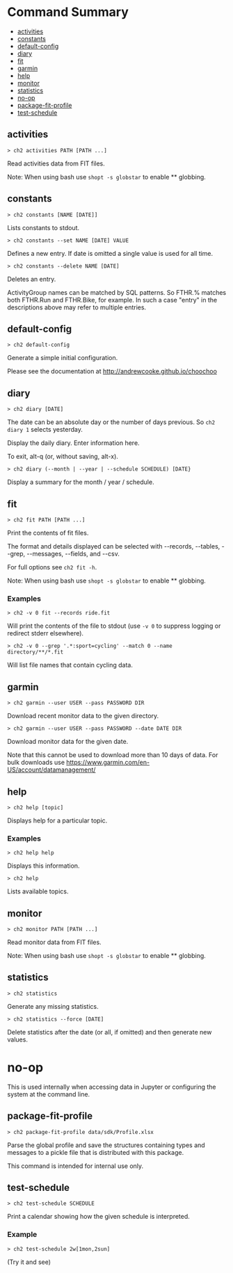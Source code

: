 
# Command Summary

* [activities](#activities)
* [constants](#constants)
* [default-config](#default-config)
* [diary](#diary)
* [fit](#fit)
* [garmin](#garmin)
* [help](#help)
* [monitor](#monitor)
* [statistics](#statistics)
* [no-op](#no-op)
* [package-fit-profile](#package-fit-profile)
* [test-schedule](#test-schedule)


## activities

    > ch2 activities PATH [PATH ...]

Read activities data from FIT files.

Note: When using bash use `shopt -s globstar` to enable ** globbing.    



## constants

    > ch2 constants [NAME [DATE]]

Lists constants to stdout.

    > ch2 constants --set NAME [DATE] VALUE

Defines a new entry.  If date is omitted a single value is used for all time.

    > ch2 constants --delete NAME [DATE]

Deletes an entry.

ActivityGroup names can be matched by SQL patterns.  So FTHR.% matches both
FTHR.Run and FTHR.Bike, for example. In such a case "entry" in the
descriptions above may refer to multiple entries.    



## default-config

    > ch2 default-config

Generate a simple initial configuration.

Please see the documentation at http://andrewcooke.github.io/choochoo    



## diary

    > ch2 diary [DATE]

The date can be an absolute day or the number of days previous.  So `ch2 diary
1` selects yesterday.

Display the daily diary.  Enter information here.

To exit, alt-q (or, without saving, alt-x).

    > ch2 diary (--month | --year | --schedule SCHEDULE) [DATE}

Display a summary for the month / year / schedule.    



## fit

    > ch2 fit PATH [PATH ...]

Print the contents of fit files.

The format and details displayed can be selected with --records, --tables,
--grep, --messages, --fields, and --csv.

For full options see `ch2 fit -h`.

Note: When using bash use `shopt -s globstar` to enable ** globbing.

### Examples

    > ch2 -v 0 fit --records ride.fit

Will print the contents of the file to stdout (use `-v 0` to suppress logging
or redirect stderr elsewhere).

    > ch2 -v 0 --grep '.*:sport=cycling' --match 0 --name directory/**/*.fit

Will list file names that contain cycling data.    



## garmin

    > ch2 garmin --user USER --pass PASSWORD DIR

Download recent monitor data to the given directory.

    > ch2 garmin --user USER --pass PASSWORD --date DATE DIR

Download monitor data for the given date.

Note that this cannot be used to download more than 10 days of data. For bulk
downloads use https://www.garmin.com/en-US/account/datamanagement/    



## help

    > ch2 help [topic]

Displays help for a particular topic.

### Examples

    > ch2 help help

Displays this information.

    > ch2 help

Lists available topics.    



## monitor

    > ch2 monitor PATH [PATH ...]

Read monitor data from FIT files.

Note: When using bash use `shopt -s globstar` to enable ** globbing.    



## statistics

    > ch2 statistics

Generate any missing statistics.

    > ch2 statistics --force [DATE]

Delete statistics after the date (or all, if omitted) and then generate new
values.    



# no-op

This is used internally when accessing data in Jupyter or configuring the
system at the command line.    



## package-fit-profile

    > ch2 package-fit-profile data/sdk/Profile.xlsx

Parse the global profile and save the structures containing types and messages
to a pickle file that is distributed with this package.

This command is intended for internal use only.    



## test-schedule

    > ch2 test-schedule SCHEDULE

Print a calendar showing how the given schedule is interpreted.

### Example

    > ch2 test-schedule 2w[1mon,2sun]

(Try it and see)    

